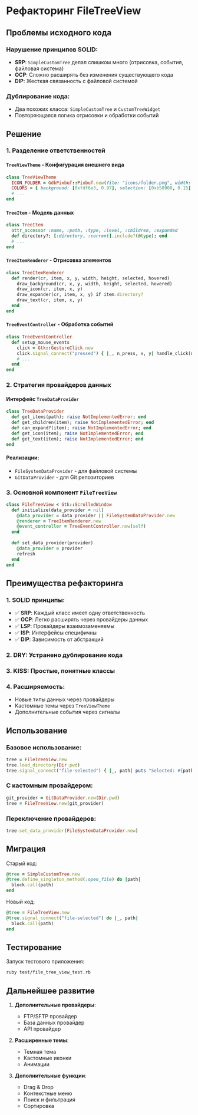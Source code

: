 # Рефакторинг FileTreeView

## Проблемы исходного кода

### Нарушение принципов SOLID:
- **SRP**: `SimpleCustomTree` делал слишком много (отрисовка, события, файловая система)
- **OCP**: Сложно расширять без изменения существующего кода
- **DIP**: Жесткая связанность с файловой системой

### Дублирование кода:
- Два похожих класса: `SimpleCustomTree` и `CustomTreeWidget`
- Повторяющаяся логика отрисовки и обработки событий

## Решение

### 1. Разделение ответственностей

#### `TreeViewTheme` - Конфигурация внешнего вида
```ruby
class TreeViewTheme
  ICON_FOLDER = GdkPixbuf::Pixbuf.new(file: "icons/folder.png", width: 14, height: 14)
  COLORS = { background: [0xfdf6e3, 0.97], selection: [0xb58900, 0.15] }
  # ...
end
```

#### `TreeItem` - Модель данных
```ruby
class TreeItem
  attr_accessor :name, :path, :type, :level, :children, :expanded
  def directory?; [:directory, :current].include?(@type); end
  # ...
end
```

#### `TreeItemRenderer` - Отрисовка элементов
```ruby
class TreeItemRenderer
  def render(cr, item, x, y, width, height, selected, hovered)
    draw_background(cr, x, y, width, height, selected, hovered)
    draw_icon(cr, item, x, y)
    draw_expander(cr, item, x, y) if item.directory?
    draw_text(cr, item, x, y)
  end
end
```

#### `TreeEventController` - Обработка событий
```ruby
class TreeEventController
  def setup_mouse_events
    click = Gtk::GestureClick.new
    click.signal_connect("pressed") { |_, n_press, x, y| handle_click(n_press, x, y) }
    # ...
  end
end
```

### 2. Стратегия провайдеров данных

#### Интерфейс `TreeDataProvider`
```ruby
class TreeDataProvider
  def get_items(path); raise NotImplementedError; end
  def get_children(item); raise NotImplementedError; end
  def can_expand?(item); raise NotImplementedError; end
  def get_icon(item); raise NotImplementedError; end
  def get_text(item); raise NotImplementedError; end
end
```

#### Реализации:
- `FileSystemDataProvider` - для файловой системы
- `GitDataProvider` - для Git репозиториев

### 3. Основной компонент `FileTreeView`

```ruby
class FileTreeView < Gtk::ScrolledWindow
  def initialize(data_provider = nil)
    @data_provider = data_provider || FileSystemDataProvider.new
    @renderer = TreeItemRenderer.new
    @event_controller = TreeEventController.new(self)
  end
  
  def set_data_provider(provider)
    @data_provider = provider
    refresh
  end
end
```

## Преимущества рефакторинга

### 1. **SOLID принципы**:
- ✅ **SRP**: Каждый класс имеет одну ответственность
- ✅ **OCP**: Легко расширять через провайдеры данных
- ✅ **LSP**: Провайдеры взаимозаменяемы
- ✅ **ISP**: Интерфейсы специфичны
- ✅ **DIP**: Зависимость от абстракций

### 2. **DRY**: Устранено дублирование кода

### 3. **KISS**: Простые, понятные классы

### 4. **Расширяемость**:
- Новые типы данных через провайдеры
- Кастомные темы через `TreeViewTheme`
- Дополнительные события через сигналы

## Использование

### Базовое использование:
```ruby
tree = FileTreeView.new
tree.load_directory(Dir.pwd)
tree.signal_connect("file-selected") { |_, path| puts "Selected: #{path}" }
```

### С кастомным провайдером:
```ruby
git_provider = GitDataProvider.new(Dir.pwd)
tree = FileTreeView.new(git_provider)
```

### Переключение провайдеров:
```ruby
tree.set_data_provider(FileSystemDataProvider.new)
```

## Миграция

Старый код:
```ruby
@tree = SimpleCustomTree.new
@tree.define_singleton_method(:open_file) do |path|
  block.call(path)
end
```

Новый код:
```ruby
@tree = FileTreeView.new
@tree.signal_connect("file-selected") do |_, path|
  block.call(path)
end
```

## Тестирование

Запуск тестового приложения:
```bash
ruby test/file_tree_view_test.rb
```

## Дальнейшее развитие

1. **Дополнительные провайдеры**:
   - FTP/SFTP провайдер
   - База данных провайдер
   - API провайдер

2. **Расширенные темы**:
   - Темная тема
   - Кастомные иконки
   - Анимации

3. **Дополнительные функции**:
   - Drag & Drop
   - Контекстные меню
   - Поиск и фильтрация
   - Сортировка 